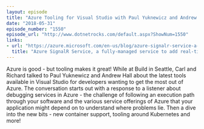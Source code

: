 ```yaml
---
layout: episode
title: "Azure Tooling for Visual Studio with Paul Yuknewicz and Andrew Hall"
date: "2018-05-31"
episode_number: "1550"
episode_url: "http://www.dotnetrocks.com/default.aspx?ShowNum=1550"
links:
- url: "https://azure.microsoft.com/en-us/blog/azure-signalr-service-a-fully-managed-service-to-add-real-time-functionality/"
  title: "Azure SignalR Service, a fully-managed service to add real-time functionality | Blog | Microsoft Azure"
---
```


Azure is good - but tooling makes it great! While at Build in Seattle, Carl and Richard talked to Paul Yuknewicz and Andrew Hall about the latest tools available in Visual Studio for developers wanting to get the most out of Azure. The conversation starts out with a response to a listener about debugging services in Azure - the challenge of following an execution path through your software and the various service offerings of Azure that your application might depend on to understand where problems lie. Then a dive into the new bits - new container support, tooling around Kubernetes and more!
